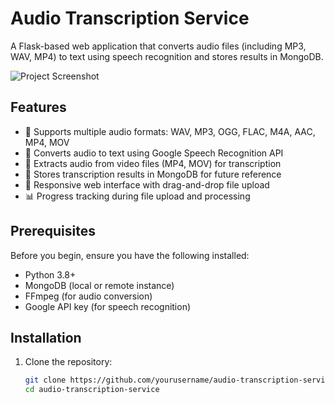 # Audio Transcription Service

A Flask-based web application that converts audio files (including MP3, WAV, MP4) to text using speech recognition and stores results in MongoDB.

![Project Screenshot](/screenshot.png) <!-- Add a screenshot if available -->

## Features

- 🎤 Supports multiple audio formats: WAV, MP3, OGG, FLAC, M4A, AAC, MP4, MOV
- 📝 Converts audio to text using Google Speech Recognition API
- 🎥 Extracts audio from video files (MP4, MOV) for transcription
- 💾 Stores transcription results in MongoDB for future reference
- 📱 Responsive web interface with drag-and-drop file upload
- 📊 Progress tracking during file upload and processing

## Prerequisites

Before you begin, ensure you have the following installed:

- Python 3.8+
- MongoDB (local or remote instance)
- FFmpeg (for audio conversion)
- Google API key (for speech recognition)

## Installation

1. Clone the repository:
   ```bash
   git clone https://github.com/yourusername/audio-transcription-service.git
   cd audio-transcription-service
